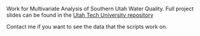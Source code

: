 Work for Multivariate Analysis of Southern Utah Water Quality. Full project slides can be found in the [Utah Tech University repository](https://repository.utahtech.edu/items/da074a0e-cd24-4b12-9b0e-faf8d2aa0ce3)

Contact me if you want to see the data that the scripts work on.
